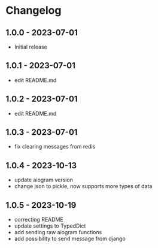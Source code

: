 # Changelog

## 1.0.0 - 2023-07-01
- Initial release

## 1.0.1 - 2023-07-01
- edit README.md

## 1.0.2 - 2023-07-01
- edit README.md

## 1.0.3 - 2023-07-01
- fix clearing messages from redis

## 1.0.4 - 2023-10-13
- update aiogram version
- change json to pickle, now supports more types of data

## 1.0.5 - 2023-10-19
- correcting README
- update settings to TypedDict
- add sending raw aiogram functions
- add possibility to send message from django
